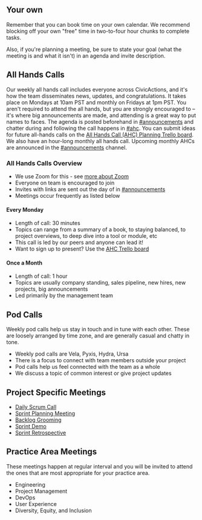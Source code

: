 ## Your own

Remember that you can book time on your own calendar. We recommend blocking off your own "free" time in two-to-four hour chunks to complete tasks.

Also, if you're planning a meeting, be sure to state your goal (what the meeting is and what it isn't) in an agenda and invite description.

## All Hands Calls

Our weekly all hands call includes everyone across CivicActions, and it's how the team disseminates news, updates, and congratulations. It takes place on Mondays at 10am PST and monthly on Fridays at 1pm PST. You aren't required to attend the all hands, but you are strongly encouraged to – it's where big announcements are made, and attending is a great way to put names to faces. The agenda is posted beforehand in [#announcements](https://civicactions.slack.com/messages/announcements) and chatter during and following the call happens in [#ahc](https://civicactions.slack.com/messages/ahc). You can submit ideas for future all-hands calls on the [All Hands Call (AHC) Planning Trello board](https://trello.com/b/Yj3XOSWD/all-hands-call-ahc-planning). We also have an hour-long monthly all hands call. Upcoming monthly AHCs are announced in the [#announcements](https://civicactions.slack.com/messages/announcements) channel.

### All Hands Calls Overview

* We use Zoom for this - see [more about Zoom](../../04-how-we-work/tools/zoom.md)
* Everyone on team is encouraged to join
* Invites with links are sent out the day of in [#announcements](https://civicactions.slack.com/messages/announcements)
* Meetings occur frequently as listed below

#### Every Monday

* Length of call: 30 minutes
* Topics can range from a summary of a book, to staying balanced, to project overviews, to deep dive into a tool or module, etc
* This call is led by our peers and anyone can lead it!
* Want to sign up to present? Use the [AHC Trello board](https://trello.com/b/Yj3XOSWD/all-hands-call-ahc-planning)

#### Once a Month

* Length of call: 1 hour
* Topics are usually company standing, sales pipeline, new hires, new projects, big announcements
* Led primarily by the management team

## Pod Calls

Weekly pod calls help us stay in touch and in tune with each other. These are loosely arranged by time zone, and are generally casual and chatty in tone.

* Weekly pod calls are Vela, Pyxis, Hydra, Ursa
* There is a focus to connect with team members outside your project
* Pod calls help us feel connected with the team as a whole
* We discuss a topic of common interest or give project updates

## Project Specific Meetings

* [Daily Scrum Call](../../04-how-we-work/agile-practices/daily-scrum-calls.md)
* [Sprint Planning Meeting](../../04-how-we-work/agile-practices/sprint-planning-meetings.md)
* [Backlog Grooming](../../04-how-we-work/agile-practices/backlog-grooming.md)
* [Sprint Demo](../../04-how-we-work/agile-practices/sprint-demo.md)
* [Sprint Retrospective](../../04-how-we-work/agile-practices/sprint-retrospectives.md)

## Practice Area Meetings

These meetings happen at regular interval and you will be invited to attend the ones that are most appropriate for your practice area.

* Engineering
* Project Management
* DevOps
* User Experience
* Diversity, Equity, and Inclusion
